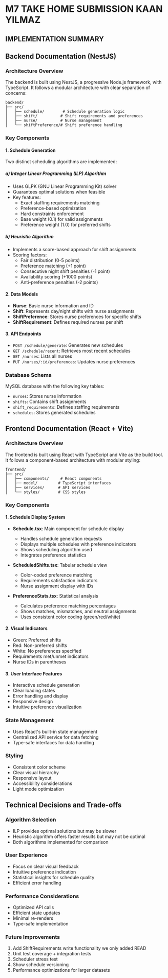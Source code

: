 # M7 TAKE HOME SUBMISSION KAAN YILMAZ

## IMPLEMENTATION SUMMARY


## Backend Documentation (NestJS)

### Architecture Overview
The backend is built using NestJS, a progressive Node.js framework, with TypeScript. It follows a modular architecture with clear separation of concerns:

```
backend/
├── src/
│   ├── schedule/        # Schedule generation logic
│   ├── shift/          # Shift requirements and preferences
│   ├── nurse/          # Nurse management
│   └── shiftPreference/# Shift preference handling
```

### Key Components

#### 1. Schedule Generation
Two distinct scheduling algorithms are implemented:

##### a) Integer Linear Programming (ILP) Algorithm
- Uses GLPK (GNU Linear Programming Kit) solver
- Guarantees optimal solutions when feasible
- Key features:
  - Exact staffing requirements matching
  - Preference-based optimization
  - Hard constraints enforcement
  - Base weight (0.1) for valid assignments
  - Preference weight (1.0) for preferred shifts

##### b) Heuristic Algorithm
- Implements a score-based approach for shift assignments
- Scoring factors:
  - Fair distribution (0-5 points)
  - Preference matching (+1 point)
  - Consecutive night shift penalties (-1 point)
  - Availability scoring (+1000 points)
  - Anti-preference penalties (-2 points)

#### 2. Data Models
- **Nurse**: Basic nurse information and ID
- **Shift**: Represents day/night shifts with nurse assignments
- **ShiftPreference**: Stores nurse preferences for specific shifts
- **ShiftRequirement**: Defines required nurses per shift

#### 3. API Endpoints
- `POST /schedule/generate`: Generates new schedules
- `GET /schedule/recent`: Retrieves most recent schedules
- `GET /nurses`: Lists all nurses
- `PUT /nurses/:id/preferences`: Updates nurse preferences

### Database Schema
MySQL database with the following key tables:
- `nurses`: Stores nurse information
- `shifts`: Contains shift assignments
- `shift_requirements`: Defines staffing requirements
- `schedules`: Stores generated schedules

## Frontend Documentation (React + Vite)

### Architecture Overview
The frontend is built using React with TypeScript and Vite as the build tool. It follows a component-based architecture with modular styling:

```
frontend/
├── src/
│   ├── components/     # React components
│   ├── model/         # TypeScript interfaces
│   ├── services/      # API services
│   └── styles/        # CSS styles
```

### Key Components

#### 1. Schedule Display System
- **Schedule.tsx**: Main component for schedule display
  - Handles schedule generation requests
  - Displays multiple schedules with preference indicators
  - Shows scheduling algorithm used
  - Integrates preference statistics

- **ScheduledShifts.tsx**: Tabular schedule view
  - Color-coded preference matching
  - Requirements satisfaction indicators
  - Nurse assignment display with IDs

- **PreferenceStats.tsx**: Statistical analysis
  - Calculates preference matching percentages
  - Shows matches, mismatches, and neutral assignments
  - Uses consistent color coding (green/red/white)

#### 2. Visual Indicators
- Green: Preferred shifts
- Red: Non-preferred shifts
- White: No preferences specified
- Requirements met/unmet indicators
- Nurse IDs in parentheses

#### 3. User Interface Features
- Interactive schedule generation
- Clear loading states
- Error handling and display
- Responsive design
- Intuitive preference visualization

### State Management
- Uses React's built-in state management
- Centralized API service for data fetching
- Type-safe interfaces for data handling

### Styling
- Consistent color scheme
- Clear visual hierarchy
- Responsive layout
- Accessibility considerations
- Light mode optimization

## Technical Decisions and Trade-offs

### Algorithm Selection
- ILP provides optimal solutions but may be slower
- Heuristic algorithm offers faster results but may not be optimal
- Both algorithms implemented for comparison

### User Experience
- Focus on clear visual feedback
- Intuitive preference indication
- Statistical insights for schedule quality
- Efficient error handling

### Performance Considerations
- Optimized API calls
- Efficient state updates
- Minimal re-renders
- Type-safe implementation

### Future Improvements
1. Add ShiftRequirements write functionality we only added READ
2. Unit test coverage + integration tests
3. Scheduler stress test
4. Show schedule versioning
5. Performance optimizations for larger datasets

